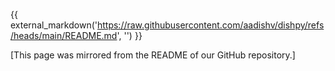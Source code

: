 {{ external_markdown('https://raw.githubusercontent.com/aadishv/dishpy/refs/heads/main/README.md', '') }}

[This page was mirrored from the README of our GitHub repository.]
